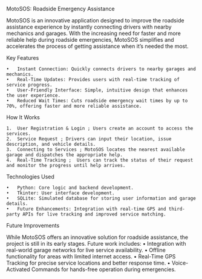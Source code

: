
MotoSOS: Roadside Emergency Assistance

MotoSOS is an innovative application designed to improve the roadside assistance experience by instantly connecting drivers with nearby mechanics and garages. With the increasing need for faster and more reliable help during roadside emergencies, MotoSOS simplifies and accelerates the process of getting assistance when it’s needed the most.

Key Features

	•	Instant Connection: Quickly connects drivers to nearby garages and mechanics.
	•	Real-Time Updates: Provides users with real-time tracking of service progress.
	•	User-Friendly Interface: Simple, intuitive design that enhances the user experience.
	•	Reduced Wait Times: Cuts roadside emergency wait times by up to 70%, offering faster and more reliable assistance.

How It Works

	1.	User Registration & Login ; Users create an account to access the services.
	2.	Service Request ; Drivers can input their location, issue description, and vehicle details.
	3.	Connecting to Services ; MotoSOS locates the nearest available garage and dispatches the appropriate help.
	4.	Real-Time Tracking ;  Users can track the status of their request and monitor the progress until help arrives.

Technologies Used

	•	Python: Core logic and backend development.
	•	Tkinter: User interface development.
	•	SQLite: Simulated database for storing user information and garage details.
	•	Future Enhancements: Integration with real-time GPS and third-party APIs for live tracking and improved service matching.

Future Improvements

While MotoSOS offers an innovative solution for roadside assistance, the project is still in its early stages. Future work includes:
	•	Integration with real-world garage networks for live service availability.
	•	Offline functionality for areas with limited internet access.
	•	Real-Time GPS Tracking for precise service locations and better response time.
	•	Voice-Activated Commands for hands-free operation during emergencies.

